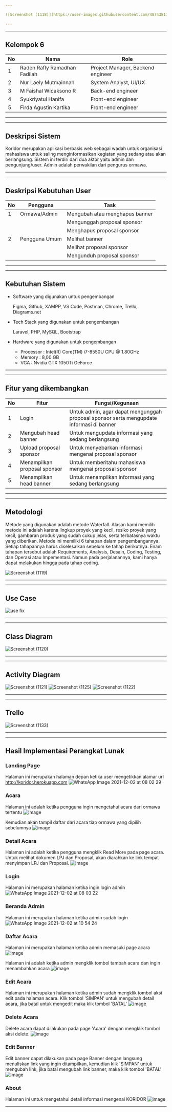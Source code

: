 ```yaml
---

![Screenshot (1118)](https://user-images.githubusercontent.com/48743817/144277629-0e8fd702-3126-475f-b28c-52c5c1d8394d.png)

---
```

---
## Kelompok 6
|No|Nama|Role|
|--|----|----|
|1|Raden Rafly Ramadhan Fadilah | Project Manager, Backend engineer|
|2|Nur Laely Mutmainnah|System Analyst, UI/UX|
|3|M Faishal Wicaksono R|Back-end engineer|
|4|Syukriyatul Hanifa|Front-end engineer|
|5|Firda Agustin Kartika|Front-end engineer|

---
---
## Deskripsi Sistem

Koridor merupakan aplikasi berbasis web sebagai wadah untuk organisasi mahasiswa untuk saling menginformasikan kegiatan yang sedang atau akan berlangsung. Sistem ini terdiri dari dua aktor yaitu admin dan pengunjung/user. Admin adalah perwakilan dari pengurus ormawa.

---
---
## Deskripsi Kebutuhan User 

| No | Pengguna     |                Task            |
| ---| ------------ | -------------------------------|
| 1  | Ormawa/Admin | Mengubah atau menghapus banner |
|    |              | Mengunggah proposal sponsor    |
|    |              | Menghapus proposal sponsor     |
| 2  | Pengguna Umum| Melihat banner                 |
|    |              | Melihat proposal sponsor       |
|    |              | Mengunduh proposal sponsor     |

---
---
## Kebutuhan Sistem

* Software yang digunakan untuk pengembangan
  
  Figma, Github, XAMPP, VS Code, Postman, Chrome, Trello, Diagrams.net
  
* Tech Stack yang digunakan untuk pengembangan
  
  Laravel, PHP, MySQL, Bootstrap
  
* Hardware yang digunakan untuk pengembangan

  * Processor : Intel(R) Core(TM) i7-8550U CPU @ 1.80GHz
  * Memory : 8,00 GB
  * VGA : Nvidia GTX 1050Ti GeForce

---
---
## Fitur yang dikembangkan
|No|Fitur|Fungsi/Kegunaan|
|--|-----|---------------|
|1|Login|Untuk admin, agar dapat mengunggah proposal sponsor serta mengupdate informasi di banner|
|2|Mengubah head banner|Untuk mengupdate informasi yang sedang berlangsung|
|3|Upload proposal sponsor|Untuk menyebarkan informasi mengenai proposal sponsor|
|4|Menampilkan proposal sponsor|Untuk memberitahu mahasiswa mengenai proposal sponsor|
|5|Menampilkan head banner|Untuk menampilkan informasi yang sedang berlangsung|

---

---
## Metodologi

Metode yang digunakan adalah metode Waterfall. Alasan kami memilih metode ini adalah karena lingkup proyek yang kecil, resiko proyek yang kecil, gambaran produk yang sudah cukup jelas, serta terbatasnya waktu yang diberikan. Metode ini memiliki 6 tahapan dalam pengembangannya. Setiap tahapannya harus diselesaikan sebelum ke tahap berikutnya. Enam tahapan tersebut adalah Requirements, Analysis, Desain, Coding, Testing, dan Operasi atau Impementasi. Namun pada perjalanannya, kami hanya dapat melakukan hingga pada tahap coding.

![Screenshot (1119)](https://user-images.githubusercontent.com/48743817/144280174-2e7ce7e2-3acd-4591-a910-5b603d447c2f.png)

---
---
## Use Case

![use fix](https://user-images.githubusercontent.com/48743817/144383841-8fff56be-87ba-4e10-849d-cb350686d6e4.png)

---
---
## Class Diagram

![Screenshot (1120)](https://user-images.githubusercontent.com/48743817/144280563-ff1022c7-d066-4685-b370-ccc964e6597e.png)

---
---
## Activity Diagram

![Screenshot (1121)](https://user-images.githubusercontent.com/48743817/144280466-508c6f49-7a3f-471c-a958-35855d0cb24b.png)
![Screenshot (1125)](https://user-images.githubusercontent.com/48743817/144280494-22dc2e9d-e8c9-4d92-8ce5-1604ff5a1b91.png)
![Screenshot (1122)](https://user-images.githubusercontent.com/48743817/144280516-dbf84463-92a2-4e36-8a36-e410af9ec5ac.png)

---
---
## Trello

![Screenshot (1133)](https://user-images.githubusercontent.com/48743817/144384099-6ae4a7da-d2c4-472b-86eb-542374c32f30.png)

---
---
## Hasil Implementasi Perangkat Lunak

### Landing Page
Halaman ini merupakan halaman depan ketika user mengetikkan alamar url http://koridor.herokuapp.com
![WhatsApp Image 2021-12-02 at 08 02 29](https://user-images.githubusercontent.com/60084468/144338994-99d5057c-1453-48d6-b6d2-492d207d215d.jpeg)

### Acara
Halaman ini adalah ketika pengguna ingin mengetahui acara dari ormawa tertentu
![image](https://user-images.githubusercontent.com/60084468/144387872-8da4ed61-78bb-4d25-b308-db6777fa330f.png)

Kemudian akan tampil daftar dari acara tiap ormawa yang dipilih sebelumnya
![image](https://user-images.githubusercontent.com/60084468/144388144-8a96be47-836a-485e-94e6-018835b25b92.png)

### Detail Acara
Halaman ini adalah ketika pengguna mengklik Read More pada page acara. Untuk melihat dokumen LPJ dan Proposal, akan diarahkan ke link tempat menyimpan LPJ dan Proposal.
![image](https://user-images.githubusercontent.com/60084468/144388516-9afdeef5-7a90-4991-a892-3cde60570280.png)


### Login
Halaman ini merupakan halaman ketika ingin login admin
![WhatsApp Image 2021-12-02 at 08 03 22](https://user-images.githubusercontent.com/60084468/144339035-54b28ffd-0241-40ff-945c-1bfc6921e575.jpeg)

### Beranda Admin
Halaman ini merupakan halaman ketika admin sudah login
![WhatsApp Image 2021-12-02 at 10 54 24](https://user-images.githubusercontent.com/60084468/144355857-5b64e8e3-935c-4c25-b9a2-349aca1548d1.jpeg)

### Daftar Acara
Halaman ini merupakan halaman ketika admin memasuki page acara
![image](https://user-images.githubusercontent.com/60084468/144384369-0792157d-f0da-4c66-b553-34045a6f8447.png)

Halaman ini adalah ketika admin mengklik tombol tambah acara dan ingin menambahkan acara
![image](https://user-images.githubusercontent.com/60084468/144384573-8b7bdfa4-f889-4681-86ec-189c9e23cd73.png)

### Edit Acara
Halaman ini merupakan halaman ketika admin sudah mengklik tombol aksi edit pada halaman acara. Klik tombol 'SIMPAN' untuk mengubah detail acara, jika batal untuk mengedit maka klik tombol 'BATAL'
![image](https://user-images.githubusercontent.com/60084468/144357221-02d97b54-b712-4f2c-9c5f-a7f1765f8de6.png)

### Delete Acara
Delete acara dapat dilakukan pada page 'Acara' dengan mengklik tombol aksi delete.
![image](https://user-images.githubusercontent.com/60084468/144357508-67bd09c1-0648-4fb1-8a94-89e17015473b.png)

### Edit Banner
Edit banner dapat dilakukan pada page Banner dengan langsung menuliskan link yang ingin ditampilkan, kemudian klik 'SIMPAN' untuk mengubah link, jika batal mengubah link banner, maka klik tombol 'BATAL'
![image](https://user-images.githubusercontent.com/60084468/144357536-6132d20c-2aa6-4d5d-a2ab-f2405f8e90bd.png)

### About
Halaman ini untuk mengetahui detail informasi mengenai KORIDOR
![image](https://user-images.githubusercontent.com/60084468/144386048-4b08ecf9-407f-43d0-a8b4-e7a4c25aa4ea.png)


---



